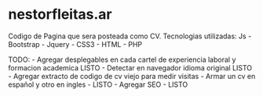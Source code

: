 # nestorfleitas.ar
Codigo de Pagina que sera posteada como CV.
Tecnologias utilizadas: Js - Bootstrap - Jquery - CSS3 - HTML - PHP



TODO: 
	- Agregar desplegables en cada cartel de experiencia laboral y formacion academica LISTO
	- Detectar en navegador idioma original LISTO
	- Agregar extracto de codigo de cv viejo para medir visitas
	- Armar un cv en español y otro en ingles - LISTO
	- Agregar SEO - LISTO
